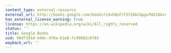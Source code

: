 ```yaml
---
content_type: external-resource
external_url: http://books.google.com/books?id=hQsFJlSf26kC&pg=PA226&redir_esc=y#v=onepage&q&f=false
has_external_license_warning: true
license: https://en.wikipedia.org/wiki/All_rights_reserved
status: ''
title: Google Books
uid: 08df191d-ed4c-476a-b1e8-7c49662c6783
wayback_url: ''
---
```

